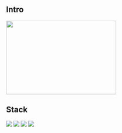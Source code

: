 <h2>Intro</h2>
<div style="width: 300px; height: 200px; background-color: transparent; display: flex; justify-content: center; align-items: center;">
    <img src="https://github.com/user-attachments/assets/bae474e9-c9f8-42dc-88a4-d56c1f8f1c6b" style="width: 100%; height: 100%;">
</div>

<h2>Stack</h2>
<img src="https://img.shields.io/badge/HTML5-E34F26?style=flat-square&logo=HTML5&logoColor=FFFFFF"/></a>
<img src="https://img.shields.io/badge/CSS3-1572B6?style=flat-square&logo=CSS3&logoColor=FFFFFF"/></a>
<img src="https://img.shields.io/badge/Python-3776AB?style=flat-square&logo=Python&logoColor=FFFFFF"/></a>
<img src="https://img.shields.io/badge/Docker-2496ED?style=flat-square&logo=Docker&logoColor=FFFFFF"/></a>
